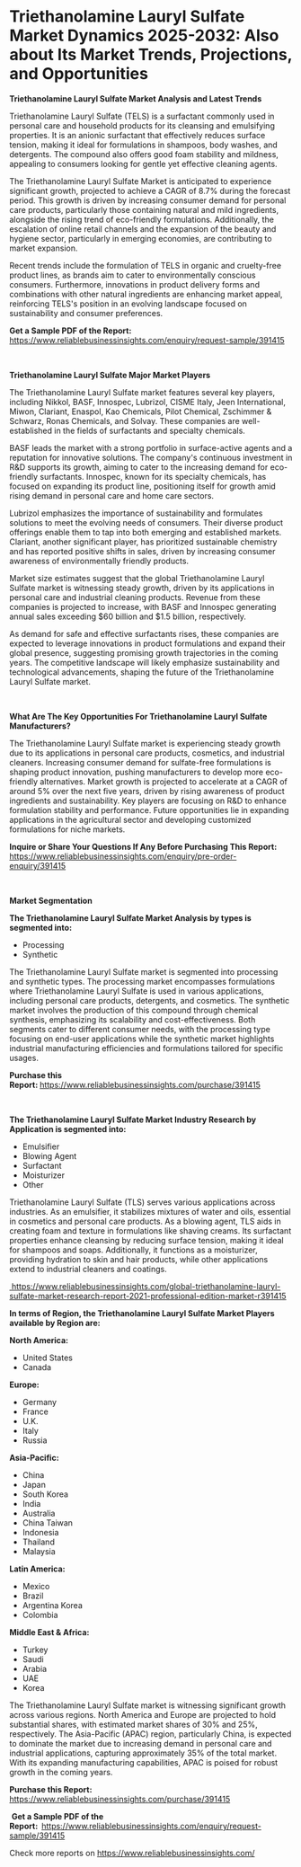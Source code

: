 <p><h1>Triethanolamine Lauryl Sulfate Market Dynamics 2025-2032: Also about Its Market Trends, Projections, and Opportunities</h1></p><p><strong>Triethanolamine Lauryl Sulfate Market Analysis and Latest Trends</strong></p>
<p><p>Triethanolamine Lauryl Sulfate (TELS) is a surfactant commonly used in personal care and household products for its cleansing and emulsifying properties. It is an anionic surfactant that effectively reduces surface tension, making it ideal for formulations in shampoos, body washes, and detergents. The compound also offers good foam stability and mildness, appealing to consumers looking for gentle yet effective cleaning agents.</p><p>The Triethanolamine Lauryl Sulfate Market is anticipated to experience significant growth, projected to achieve a CAGR of 8.7% during the forecast period. This growth is driven by increasing consumer demand for personal care products, particularly those containing natural and mild ingredients, alongside the rising trend of eco-friendly formulations. Additionally, the escalation of online retail channels and the expansion of the beauty and hygiene sector, particularly in emerging economies, are contributing to market expansion. </p><p>Recent trends include the formulation of TELS in organic and cruelty-free product lines, as brands aim to cater to environmentally conscious consumers. Furthermore, innovations in product delivery forms and combinations with other natural ingredients are enhancing market appeal, reinforcing TELS's position in an evolving landscape focused on sustainability and consumer preferences.</p></p>
<p><strong>Get a Sample PDF of the Report:&nbsp;</strong> <a href="https://www.reliablebusinessinsights.com/enquiry/request-sample/391415?utm_campaign=2811&utm_medium=2&utm_source=Github&utm_content=ia&utm_term=29032025&utm_id=triethanolamine-lauryl-sulfate">https://www.reliablebusinessinsights.com/enquiry/request-sample/391415</a></p>
<p>&nbsp;</p>
<p><strong>Triethanolamine Lauryl Sulfate Major Market Players</strong></p>
<p><p>The Triethanolamine Lauryl Sulfate market features several key players, including Nikkol, BASF, Innospec, Lubrizol, CISME Italy, Jeen International, Miwon, Clariant, Enaspol, Kao Chemicals, Pilot Chemical, Zschimmer & Schwarz, Ronas Chemicals, and Solvay. These companies are well-established in the fields of surfactants and specialty chemicals.</p><p>BASF leads the market with a strong portfolio in surface-active agents and a reputation for innovative solutions. The company's continuous investment in R&D supports its growth, aiming to cater to the increasing demand for eco-friendly surfactants. Innospec, known for its specialty chemicals, has focused on expanding its product line, positioning itself for growth amid rising demand in personal care and home care sectors.</p><p>Lubrizol emphasizes the importance of sustainability and formulates solutions to meet the evolving needs of consumers. Their diverse product offerings enable them to tap into both emerging and established markets. Clariant, another significant player, has prioritized sustainable chemistry and has reported positive shifts in sales, driven by increasing consumer awareness of environmentally friendly products.</p><p>Market size estimates suggest that the global Triethanolamine Lauryl Sulfate market is witnessing steady growth, driven by its applications in personal care and industrial cleaning products. Revenue from these companies is projected to increase, with BASF and Innospec generating annual sales exceeding $60 billion and $1.5 billion, respectively.</p><p>As demand for safe and effective surfactants rises, these companies are expected to leverage innovations in product formulations and expand their global presence, suggesting promising growth trajectories in the coming years. The competitive landscape will likely emphasize sustainability and technological advancements, shaping the future of the Triethanolamine Lauryl Sulfate market.</p></p>
<p>&nbsp;</p>
<p><strong>What Are The Key Opportunities For Triethanolamine Lauryl Sulfate Manufacturers?</strong></p>
<p><p>The Triethanolamine Lauryl Sulfate market is experiencing steady growth due to its applications in personal care products, cosmetics, and industrial cleaners. Increasing consumer demand for sulfate-free formulations is shaping product innovation, pushing manufacturers to develop more eco-friendly alternatives. Market growth is projected to accelerate at a CAGR of around 5% over the next five years, driven by rising awareness of product ingredients and sustainability. Key players are focusing on R&D to enhance formulation stability and performance. Future opportunities lie in expanding applications in the agricultural sector and developing customized formulations for niche markets.</p></p>
<p><strong>Inquire or Share Your Questions If Any Before Purchasing This Report:</strong> <a href="https://www.reliablebusinessinsights.com/enquiry/pre-order-enquiry/391415?utm_campaign=2811&utm_medium=2&utm_source=Github&utm_content=ia&utm_term=29032025&utm_id=triethanolamine-lauryl-sulfate">https://www.reliablebusinessinsights.com/enquiry/pre-order-enquiry/391415</a></p>
<p>&nbsp;</p>
<p><strong>Market Segmentation</strong></p>
<p><strong>The Triethanolamine Lauryl Sulfate Market Analysis by types is segmented into:</strong></p>
<p><ul><li>Processing</li><li>Synthetic</li></ul></p>
<p><p>The Triethanolamine Lauryl Sulfate market is segmented into processing and synthetic types. The processing market encompasses formulations where Triethanolamine Lauryl Sulfate is used in various applications, including personal care products, detergents, and cosmetics. The synthetic market involves the production of this compound through chemical synthesis, emphasizing its scalability and cost-effectiveness. Both segments cater to different consumer needs, with the processing type focusing on end-user applications while the synthetic market highlights industrial manufacturing efficiencies and formulations tailored for specific usages.</p></p>
<p><strong>Purchase this Report:&nbsp;</strong><a href="https://www.reliablebusinessinsights.com/purchase/391415?utm_campaign=2811&utm_medium=2&utm_source=Github&utm_content=ia&utm_term=29032025&utm_id=triethanolamine-lauryl-sulfate">https://www.reliablebusinessinsights.com/purchase/391415</a></p>
<p>&nbsp;</p>
<p><strong>The Triethanolamine Lauryl Sulfate Market Industry Research by Application is segmented into:</strong></p>
<p><ul><li>Emulsifier</li><li>Blowing Agent</li><li>Surfactant</li><li>Moisturizer</li><li>Other</li></ul></p>
<p><p>Triethanolamine Lauryl Sulfate (TLS) serves various applications across industries. As an emulsifier, it stabilizes mixtures of water and oils, essential in cosmetics and personal care products. As a blowing agent, TLS aids in creating foam and texture in formulations like shaving creams. Its surfactant properties enhance cleansing by reducing surface tension, making it ideal for shampoos and soaps. Additionally, it functions as a moisturizer, providing hydration to skin and hair products, while other applications extend to industrial cleaners and coatings.</p></p>
<p><a href="https://www.reliablebusinessinsights.com/global-triethanolamine-lauryl-sulfate-market-research-report-2021-professional-edition-market-r391415?utm_campaign=2811&utm_medium=2&utm_source=Github&utm_content=ia&utm_term=29032025&utm_id=triethanolamine-lauryl-sulfate">&nbsp;https://www.reliablebusinessinsights.com/global-triethanolamine-lauryl-sulfate-market-research-report-2021-professional-edition-market-r391415</a></p>
<p><strong>In terms of Region, the Triethanolamine Lauryl Sulfate Market Players available by Region are:</strong></p>
<p>
    <p> <strong> North America: </strong>
        <ul>
            <li>United States</li>
            <li>Canada</li>
        </ul>
        </p> 
    <p> <strong> Europe: </strong>
        <ul>
            <li>Germany</li>
            <li>France</li>
            <li>U.K.</li>
            <li>Italy</li>
            <li>Russia</li>
        </ul>
        </p> 
    <p> <strong> Asia-Pacific: </strong>
        <ul>
            <li>China</li>
            <li>Japan</li>
            <li>South Korea</li>
            <li>India</li>
            <li>Australia</li>
            <li>China Taiwan</li>
            <li>Indonesia</li>
            <li>Thailand</li>
            <li>Malaysia</li>
        </ul>
        </p> 
    <p> <strong> Latin America: </strong>
        <ul>
            <li>Mexico</li>
            <li>Brazil</li>
            <li>Argentina Korea</li>
            <li>Colombia</li>
        </ul>
        </p> 
    <p> <strong> Middle East & Africa: </strong>
        <ul>
            <li>Turkey</li>
            <li>Saudi</li>
            <li>Arabia</li>
            <li>UAE</li>
            <li>Korea</li>
        </ul>
    </p>
    </p>
<p><p>The Triethanolamine Lauryl Sulfate market is witnessing significant growth across various regions. North America and Europe are projected to hold substantial shares, with estimated market shares of 30% and 25%, respectively. The Asia-Pacific (APAC) region, particularly China, is expected to dominate the market due to increasing demand in personal care and industrial applications, capturing approximately 35% of the total market. With its expanding manufacturing capabilities, APAC is poised for robust growth in the coming years.</p></p>
<p><strong>Purchase this Report: </strong><a href="https://www.reliablebusinessinsights.com/purchase/391415?utm_campaign=2811&utm_medium=2&utm_source=Github&utm_content=ia&utm_term=29032025&utm_id=triethanolamine-lauryl-sulfate">https://www.reliablebusinessinsights.com/purchase/391415</a></p>
<p>&nbsp;<strong>Get a Sample PDF of the Report:&nbsp;&nbsp;</strong><a href="https://www.reliablebusinessinsights.com/enquiry/request-sample/391415?utm_campaign=2811&utm_medium=2&utm_source=Github&utm_content=ia&utm_term=29032025&utm_id=triethanolamine-lauryl-sulfate">https://www.reliablebusinessinsights.com/enquiry/request-sample/391415</a></p>
<p><strong></strong></p>
<p>Check more reports on <a href="https://www.reliablebusinessinsights.com/?utm_campaign=2811&utm_medium=2&utm_source=Github&utm_content=ia&utm_term=29032025&utm_id=triethanolamine-lauryl-sulfate">https://www.reliablebusinessinsights.com/</a></p>
